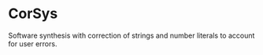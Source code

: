 # CorSys
Software synthesis with correction of strings and number literals to account for user errors.
